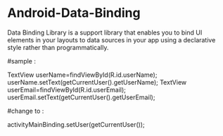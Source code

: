 # Android-Data-Binding

Data Binding Library is a support library that enables you to bind UI elements in your layouts to data sources in your app using a declarative style rather than programmatically.

#sample :

TextView userName=findViewById(R.id.userName); userName.setText(getCurrentUser().getUserName);
TextView userEmail=findViewById(R.id.userEmail); userEmail.setText(getCurrentUser().getUserEmail);

#change to :

activityMainBinding.setUser(getCurrentUser());
